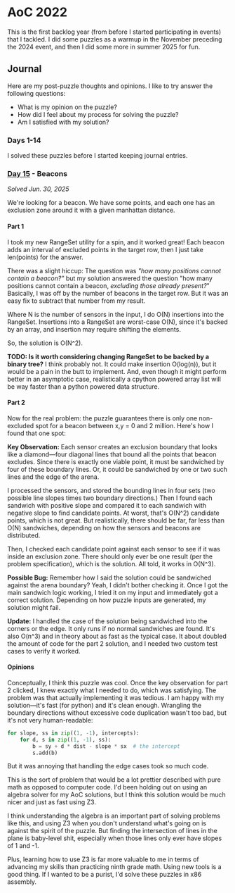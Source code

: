 # AoC 2022

This is the first backlog year (from before I started participating in events) that I tackled.
I did some puzzles as a warmup in the November preceding the 2024 event,
and then I did some more in summer 2025 for fun.

## Journal

Here are my post-puzzle thoughts and opinions. I like to try answer the following questions:

- What is my opinion on the puzzle?
- How did I feel about my process for solving the puzzle?
- Am I satisfied with my solution?

### Days 1-14

I solved these puzzles before I started keeping journal entries.

### [Day 15](day_15) - Beacons

_Solved Jun. 30, 2025_

We're looking for a beacon. We have some points,
and each one has an exclusion zone around it with a given manhattan distance.

#### Part 1

I took my new RangeSet utility for a spin, and it worked great!
Each beacon adds an interval of excluded points in the target row,
then I just take len(points) for the answer.

There was a slight hiccup: The question was _"how many positions cannot contain a beacon?"_
but my solution answered the question "how many positions cannot contain a beacon,
_excluding those already present?_" Basically, I was off by the number of beacons in the target row.
But it was an easy fix to subtract that number from my result.

Where N is the number of sensors in the input, I do O(N) insertions
into the RangeSet. Insertions into a RangeSet are worst-case O(N),
since it's backed by an array, and insertion may require shifting the elements.

So, the solution is O(N^2).

**TODO: Is it worth considering changing RangeSet to be backed by a binary tree?**
I think probably not. It could make insertion O(log(n)), but it would be a pain in the butt
to implement. And, even though it might perform better in an asymptotic case, realistically a
cpython powered array list will be way faster than a python powered data structure.

#### Part 2

Now for the real problem: the puzzle guarantees there is only one non-excluded spot for a beacon
between x,y = 0 and 2 million. Here's how I found that one spot:

**Key Observation:** Each sensor creates an exclusion boundary that looks like a diamond—four diagonal
lines that bound all the points that beacon excludes. Since there is exactly one viable point, it must be
sandwiched by four of these boundary lines. Or, it could be sandwiched by one or two such lines and the
edge of the arena.

I processed the sensors, and stored the bounding lines in four sets (two possible line slopes times two
boundary directions.) Then I found each sandwich with positive slope and compared it to each sandwich with
negative slope to find candidate points. At worst, that's O(N^2) candidate points, which is not great. But
realistically, there should be far, far less than O(N) sandwiches, depending on how the sensors and beacons
are distributed.

Then, I checked each candidate point against each sensor to see if it was inside an exclusion zone.
There should only ever be one result (per the problem specification), which is the solution.
All told, it works in O(N^3).

**Possible Bug:** Remember how I said the solution could be sandwiched against the arena boundary? Yeah,
I didn't bother checking it. Once I got the main sandwich logic working, I tried it on my input and
immediately got a correct solution. Depending on how puzzle inputs are generated, my solution might
fail.

**Update:** I handled the case of the solution being sandwiched into the corners or the edge.
It only runs if no normal sandwiches are found. It's also O(n^3) and in theory about as fast
as the typical case. It about doubled the amount of code for the part 2 solution, and I needed
two custom test cases to verify it worked.

#### Opinions

Conceptually, I think this puzzle was cool. Once the key observation for part 2 clicked, I knew
exactly what I needed to do, which was satisfying. The problem was that actually implementing it was
tedious. I am happy with my solution—it's fast (for python) and it's clean enough. Wrangling the
boundary directions without excessive code duplication wasn't too bad, but it's not very human-readable:

```python   
for slope, ss in zip((1, -1), intercepts):
    for d, s in zip((1, -1), ss):
        b = sy + d * dist - slope * sx  # the intercept
        s.add(b)
```

But it was annoying that handling the edge cases took so much code.

This is the sort of problem that would be a lot prettier described with pure math as opposed to
computer code. I'd been holding out on using an algebra solver for my AoC solutions, but I think
this solution would be much nicer and just as fast using Z3.

I think understanding the algebra is an important part of solving problems like this, and using
Z3 when you don't understand what's going on is against the spirit of the puzzle. But finding the
intersection of lines in the plane is baby-level shit, especially when those lines only ever have
slopes of 1 and -1.

Plus, learning how to use Z3 is far more valuable to me in terms of advancing my skills than
practicing ninth grade math. Using new tools is a good thing. If I wanted to be a purist, I'd
solve these puzzles in x86 assembly.